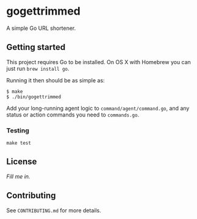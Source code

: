# gogettrimmed

A simple Go URL shortener.

## Getting started

This project requires Go to be installed. On OS X with Homebrew you can just run `brew install go`.

Running it then should be as simple as:

```console
$ make
$ ./bin/gogettrimmed
```

Add your long-running agent logic to `command/agent/command.go`, and any status or action commands you need to `commands.go`.

### Testing

``make test``

## License

_Fill me in._

## Contributing

See `CONTRIBUTING.md` for more details.